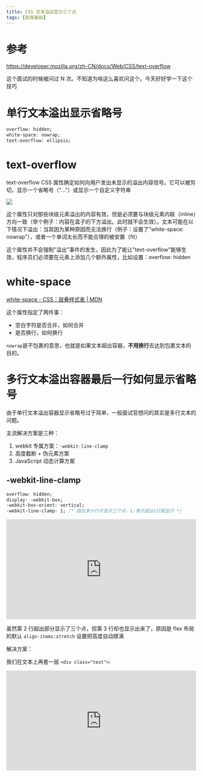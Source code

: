 ```yaml
---
title: CSS 文本溢出显示三个点
tags: [前端基础]
---
```


# 参考

https://developer.mozilla.org/zh-CN/docs/Web/CSS/text-overflow

这个面试的时候被问过 N 次。不知道为啥这么喜欢问这个。今天好好学一下这个技巧

<!-- more -->

# 单行文本溢出显示省略号

```css
overflow: hidden;
white-space: nowrap;
text-overflow: ellipsis;
```

# text-overflow

text-overflow CSS 属性确定如何向用户发出未显示的溢出内容信号。它可以被剪切，显示一个省略号（"..."）或显示一个自定义字符串

![](../../../../images/2022/单行文本溢出显示省略号.png)

这个属性只对那些块级元素溢出的内容有效，但是必须要与块级元素内联（inline）方向一致（举个例子：内容在盒子的下方溢出。此时就不会生效）。文本可能在以下情况下溢出：当其因为某种原因而无法换行（例子：设置了"white-space: nowrap"），或者一个单词太长而不能合理的被安置（fit）

这个属性并不会强制"溢出"事件的发生，因此为了能让"text-overflow"能够生效，程序员们必须要在元素上添加几个额外属性，比如设置：overflow: hidden

# white-space

[white-space - CSS：层叠样式表 | MDN](https://developer.mozilla.org/zh-CN/docs/Web/CSS/white-space)

这个属性指定了两件事：

- 空白字符是否合并，如何合并
- 是否换行，如何换行

`nowrap`是不包裹的意思，也就是如果文本超出容器，**不用换行**去达到包裹文本的目的。

# 多行文本溢出容器最后一行如何显示省略号

由于单行文本溢出容器显示省略号过于简单，一般面试官想问的其实是多行文本的问题。

主流解决方案是三种：

1. webkit 专属方案：`-webkit-line-clamp`
2. 高度截断 + 伪元素方案
3. JavaScript 动态计算方案

## -webkit-line-clamp

```css
overflow: hidden;
display: -webkit-box;
-webkit-box-orient: vertical;
-webkit-line-clamp: 1; /* 超出多少行才显示三个点，1:表示超出1行就显示 */
```

<iframe height="265" style="width: 100%;" scrolling="no" title="示例Pen" src="https://codepen.io/liuqinh2s/embed/wBMGeKx" frameborder="no" loading="lazy" allowtransparency="true" allowfullscreen="true">
</iframe>

虽然第 2 行超出部分显示了三个点，但第 3 行却也显示出来了，原因是 flex 布局的默认 `align-items:stretch` 设置把高度自动撑满

解决方案：

我们在文本上再套一层 `<div class="text">`:

<iframe height="265" style="width: 100%;" scrolling="no" title="示例Pen" src="https://codepen.io/liuqinh2s/embed/vELGZGJ" frameborder="no" loading="lazy" allowtransparency="true" allowfullscreen="true">
</iframe>
